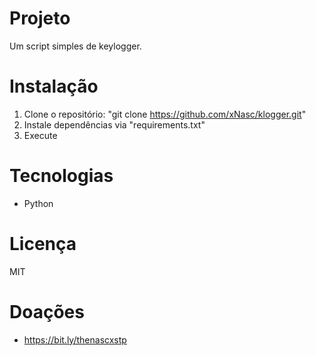 # Projeto
Um script simples de keylogger.

# Instalação
1. Clone o repositório: "git clone https://github.com/xNasc/klogger.git"
2. Instale dependências via "requirements.txt"
3. Execute

# Tecnologias
- Python

# Licença
MIT

# Doações
- https://bit.ly/thenascxstp
